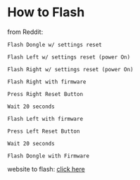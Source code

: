 # How to Flash

from Reddit:

    Flash Dongle w/ settings reset

    Flash Left w/ settings reset (power On)

    Flash Right w/ settings reset (power On)

    Flash Right with firmware

    Press Right Reset Button

    Wait 20 seconds

    Flash Left with firmware

    Press Left Reset Button

    Wait 20 seconds

    Flash Dongle with Firmware


website to flash:
[click here](https://nickcoutsos.github.io/keymap-editor/)

